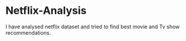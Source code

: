 # Netflix-Analysis

I have analysed netflix dataset and tried to find best movie and Tv show recommendations.<br>

